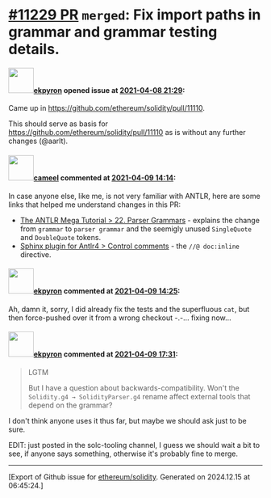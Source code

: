 # [\#11229 PR](https://github.com/ethereum/solidity/pull/11229) `merged`: Fix import paths in grammar and grammar testing details.

#### <img src="https://avatars.githubusercontent.com/u/1347491?v=4" width="50">[ekpyron](https://github.com/ekpyron) opened issue at [2021-04-08 21:29](https://github.com/ethereum/solidity/pull/11229):

Came up in https://github.com/ethereum/solidity/pull/11110.

This should serve as basis for https://github.com/ethereum/solidity/pull/11110 as is without any further changes (@aarlt).

#### <img src="https://avatars.githubusercontent.com/u/137030?v=4" width="50">[cameel](https://github.com/cameel) commented at [2021-04-09 14:14](https://github.com/ethereum/solidity/pull/11229#issuecomment-816713607):

In case anyone else, like me, is not very familiar with ANTLR, here are some links that helped me understand changes in this PR:
- [The ANTLR Mega Tutorial > 22. Parser Grammars](https://tomassetti.me/antlr-mega-tutorial/#chapter44) - explains the change from `grammar` to `parser grammar` and the seemigly unused `SingleQuote` and `DoubleQuote` tokens.
- [Sphinx plugin for Antlr4 > Control comments](https://amatanhead.github.io/sphinx-a4doc/#control-comments) - the `//@ doc:inline` directive.

#### <img src="https://avatars.githubusercontent.com/u/1347491?v=4" width="50">[ekpyron](https://github.com/ekpyron) commented at [2021-04-09 14:25](https://github.com/ethereum/solidity/pull/11229#issuecomment-816721012):

Ah, damn it, sorry, I did already fix the tests and the superfluous ``cat``, but then force-pushed over it from a wrong checkout -.-... fixing now...

#### <img src="https://avatars.githubusercontent.com/u/1347491?v=4" width="50">[ekpyron](https://github.com/ekpyron) commented at [2021-04-09 17:31](https://github.com/ethereum/solidity/pull/11229#issuecomment-816840215):

> LGTM
> 
> But I have a question about backwards-compatibility. Won't the `Solidity.g4 → SolidityParser.g4` rename affect external tools that depend on the grammar?

I don't think anyone uses it thus far, but maybe we should ask just to be sure.

EDIT: just posted in the solc-tooling channel, I guess we should wait a bit to see, if anyone says something, otherwise it's probably fine to merge.


-------------------------------------------------------------------------------



[Export of Github issue for [ethereum/solidity](https://github.com/ethereum/solidity). Generated on 2024.12.15 at 06:45:24.]
